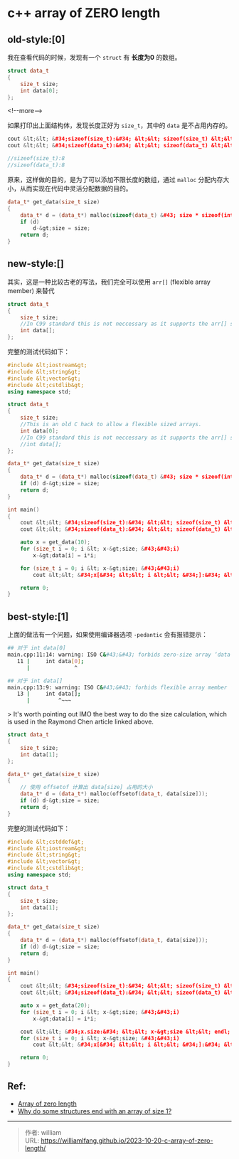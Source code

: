# c&#43;&#43; array of ZERO length


## old-style:[0]

我在查看代码的时候，发现有一个 `struct` 有 **长度为0** 的数组。

```c&#43;&#43;
struct data_t
{
    size_t size;
    int data[0];
};
```

&lt;!--more--&gt;

如果打印出上面结构体，发现长度正好为 `size_t`，其中的 `data` 是不占用内存的。

```c&#43;&#43;
cout &lt;&lt; &#34;sizeof(size_t):&#34; &lt;&lt; sizeof(size_t) &lt;&lt; endl;
cout &lt;&lt; &#34;sizeof(data_t):&#34; &lt;&lt; sizeof(data_t) &lt;&lt; endl;

//sizeof(size_t):8
//sizeof(data_t):8
```


原来，这样做的目的，是为了可以添加不限长度的数组，通过 `malloc` 分配内存大小，从而实现在代码中灵活分配数据的目的。

```c&#43;&#43;
data_t* get_data(size_t size)
{
    data_t* d = (data_t*) malloc(sizeof(data_t) &#43; size * sizeof(int));
    if (d)
        d-&gt;size = size;
    return d;
}
```

## new-style:[]

其实，这是一种比较古老的写法，我们完全可以使用 `arr[]` (flexible array member) 来替代

```c&#43;&#43;
struct data_t
{
    size_t size;
    //In C99 standard this is not neccessary as it supports the arr[] syntax.
    int data[];
};
```

完整的测试代码如下：

```c&#43;&#43;
#include &lt;iostream&gt;
#include &lt;string&gt;
#include &lt;vector&gt;
#include &lt;cstdlib&gt;
using namespace std;

struct data_t
{
    size_t size;
    //This is an old C hack to allow a flexible sized arrays.
    int data[0];
    //In C99 standard this is not neccessary as it supports the arr[] syntax.
    //int data[];
};

data_t* get_data(size_t size)
{
    data_t* d = (data_t*) malloc(sizeof(data_t) &#43; size * sizeof(int));
    if (d) d-&gt;size = size;
    return d;
}

int main()
{
    cout &lt;&lt; &#34;sizeof(size_t):&#34; &lt;&lt; sizeof(size_t) &lt;&lt; endl;
    cout &lt;&lt; &#34;sizeof(data_t):&#34; &lt;&lt; sizeof(data_t) &lt;&lt; endl;

    auto x = get_data(10);
    for (size_t i = 0; i &lt; x-&gt;size; &#43;&#43;i)
        x-&gt;data[i] = i*i;

    for (size_t i = 0; i &lt; x-&gt;size; &#43;&#43;i)
        cout &lt;&lt; &#34;x[&#34; &lt;&lt; i &lt;&lt; &#34;]:&#34; &lt;&lt; x-&gt;data[i] &lt;&lt; endl;

    return 0;
}
```

## best-style:[1]

上面的做法有一个问题，如果使用编译器选项 `-pedantic` 会有报错提示：

```bash
## 对于 int data[0]
main.cpp:11:14: warning: ISO C&#43;&#43; forbids zero-size array ‘data’ [-Wpedantic]
   11 |     int data[0];
      |              ^

## 对于 int data[]
main.cpp:13:9: warning: ISO C&#43;&#43; forbids flexible array member ‘data’ [-Wpedantic]
   13 |     int data[];
      |         ^~~~
```

&gt; It&#39;s worth pointing out IMO the best way to do the size calculation, which is used in the Raymond Chen article linked above.

```c&#43;&#43;
struct data_t
{
    size_t size;
    int data[1];
};

data_t* get_data(size_t size)
{
    // 使用 offsetof 计算出 data[size] 占用的大小
    data_t* d = (data_t*) malloc(offsetof(data_t, data[size]));
    if (d) d-&gt;size = size;
    return d;
}
```

完整的测试代码如下：

```c&#43;&#43;
#include &lt;cstddef&gt;
#include &lt;iostream&gt;
#include &lt;string&gt;
#include &lt;vector&gt;
#include &lt;cstdlib&gt;
using namespace std;

struct data_t
{
    size_t size;
    int data[1];
};

data_t* get_data(size_t size)
{
    data_t* d = (data_t*) malloc(offsetof(data_t, data[size]));
    if (d) d-&gt;size = size;
    return d;
}

int main()
{
    cout &lt;&lt; &#34;sizeof(size_t):&#34; &lt;&lt; sizeof(size_t) &lt;&lt; endl;
    cout &lt;&lt; &#34;sizeof(data_t):&#34; &lt;&lt; sizeof(data_t) &lt;&lt; endl;

    auto x = get_data(20);
    for (size_t i = 0; i &lt; x-&gt;size; &#43;&#43;i)
        x-&gt;data[i] = i*i;

    cout &lt;&lt; &#34;x.size:&#34; &lt;&lt; x-&gt;size &lt;&lt; endl;
    for (size_t i = 0; i &lt; x-&gt;size; &#43;&#43;i)
        cout &lt;&lt; &#34;x[&#34; &lt;&lt; i &lt;&lt; &#34;]:&#34; &lt;&lt; x-&gt;data[i] &lt;&lt; endl;

    return 0;
}
```


## Ref:

- [Array of zero length](https://stackoverflow.com/questions/295027/array-of-zero-length)
- [Why do some structures end with an array of size 1?](https://devblogs.microsoft.com/oldnewthing/20040826-00/?p=38043)


---

> 作者: william  
> URL: https://williamlfang.github.io/2023-10-20-c-array-of-zero-length/  

